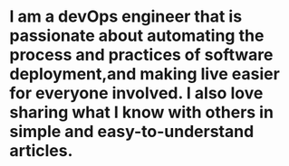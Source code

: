 # I am a devOps engineer that is passionate about automating the process and practices of software deployment,and making live easier for everyone involved. I also love sharing what I know with others in simple and easy-to-understand articles.

